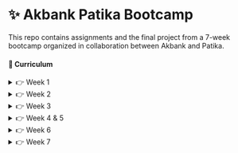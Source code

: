 # ✨ Akbank Patika Bootcamp 

This repo contains assignments and the final project from a 7-week bootcamp organized in collaboration between Akbank and Patika.


#### 📑 Curriculum
<details>
<summary>👉 Week 1</summary>

- Intro to Algorithms
- Algorithms: Recursion & Binary Search & Quicksort
- Big-O Notation & Statements & Functions 
- 📖 [Homework: Tic Tac Toe Algorithm](https://github.com/enesmanan/akbank-patika-bootcamp/tree/main/Week_1)

</details>

<details>
<summary>👉 Week 2</summary>

- Overview of AI and Its Evolution
- AI in Practice: Examples and Applications & ChatGPT Mechanisms
- Generative AI Revolution
- 📖 Homework: Soft Skills

</details>

<details>
<summary>👉 Week 3</summary>

- Introduction to Data Structures
- Data Types vs. Abstract Data Types
- Linked Lists & Stacks & Trees etc.
- 📖 Homework: Soft Skills
</details>


<details>
<summary>👉 Week 4 & 5</summary>

- Retrieving data from the web using Flask
- Retrieving data from databases
- Data Cleaning
- Preparing data for Machine Learning
- Data Visualization
- An end-to-end project for preparing a dataset

</details>

<details>
<summary>👉 Week 6</summary>

- Which Model Should I Use for My Problem?
- Basic Data Types
- There Is No Such Thing as a Continuous Variable
- What Do Models Have in Common When Making Predictions?
- Splitting Data for the Model
- Bias in Artificial Intelligence
- How Can Bias Be Reduced?
- Using Someone Else's Data

</details>


<details>
<summary>👉 Week 7</summary>

- [Final Project: AkBot](https://github.com/enesmanan/akbot)

</details>